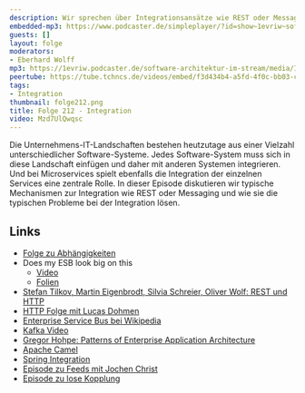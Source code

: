 ```yaml
---
description: Wir sprechen über Integrationsansätze wie REST oder Messaging
embedded-mp3: https://www.podcaster.de/simpleplayer/?id=show~1evriw~software-architektur-im-stream~pod-11e2983beba3198294722297e3&v=1712927794
guests: []
layout: folge
moderators:
- Eberhard Wolff
mp3: https://1evriw.podcaster.de/software-architektur-im-stream/media/Integration.mp3
peertube: https://tube.tchncs.de/videos/embed/f3d434b4-a5fd-4f0c-bb03-c98b076f79fa
tags:
- Integration
thumbnail: folge212.png
title: Folge 212 - Integration
video: Mzd7UlQwqsc
---
```


Die Unternehmens-IT-Landschaften bestehen heutzutage aus einer
Vielzahl unterschiedlicher Software-Systeme. Jedes Software-System
muss sich in diese Landschaft einfügen und daher mit anderen Systemen
integrieren. Und bei Microservices spielt ebenfalls die Integration
der einzelnen Services eine zentrale Rolle.  In dieser Episode
diskutieren wir typische Mechanismen zur Integration wie REST oder
Messaging und wie sie die typischen Probleme bei der Integration
lösen.


## Links

- [Folge zu Abhängigkeiten](/2023/09/01/folge179.html)
- Does my ESB look big on this
  - [Video](https://www.infoq.com/presentations/soa-without-esb/)
  - [Folien](https://de.slideshare.net/deimos/jim-webber-martin-fowler-does-my-bus-look-big-in-this)
- [Stefan Tilkov, Martin Eigenbrodt, Silvia Schreier, Oliver Wolf: REST und HTTP](https://dpunkt.de/produkt/rest-und-http/)
- [HTTP Folge mit Lucas Dohmen](/2022/09/23/folge135.html)
- [Enterprise Service Bus bei Wikipedia](https://en.wikipedia.org/wiki/Enterprise_service_bus)
- [Kafka Video](https://www.youtube.com/watch?v=RCHZ6oCNZvU)
- [Gregor Hohpe: Patterns of Enterprise Application Architecture](https://www.enterpriseintegrationpatterns.com/)
- [Apache Camel](https://camel.apache.org/)
- [Spring Integration](https://spring.io/projects/spring-integration/)
- [Episode zu Feeds mit Jochen Christ](/2022/01/14/episode98.html)
- [Episode zu lose Kopplung](/2021/09/24/folge76.html)

